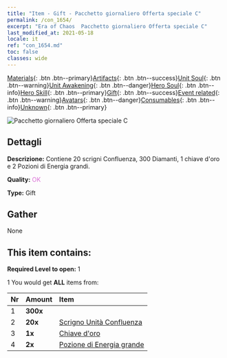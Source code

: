 ```yaml
---
title: "Item - Gift - Pacchetto giornaliero Offerta speciale C"
permalink: /con_1654/
excerpt: "Era of Chaos  Pacchetto giornaliero Offerta speciale C"
last_modified_at: 2021-05-18
locale: it
ref: "con_1654.md"
toc: false
classes: wide
---
```

 [Materials](/ItemsIT/){: .btn .btn--primary}[Artifacts](/ItemsIT/Artifacts/){: .btn .btn--success}[Unit Soul](/ItemsIT/UnitSoul/){: .btn .btn--warning}[Unit Awakening](/ItemsIT/UnitAwakening/){: .btn .btn--danger}[Hero Soul](/ItemsIT/HeroSoul/){: .btn .btn--info}[Hero Skill](/ItemsIT/HeroSkill/){: .btn .btn--primary}[Gift](/ItemsIT/Gift/){: .btn .btn--success}[Event related](/ItemsIT/Events/){: .btn .btn--warning}[Avatars](/ItemsIT/Avatars/){: .btn .btn--danger}[Consumables](/ItemsIT/Consumables/){: .btn .btn--info}[Unknown](/ItemsIT/Unknown/){: .btn .btn--primary}

 ![Pacchetto giornaliero Offerta speciale C](/images/t/i_907221.png)

## Dettagli
 **Descrizione:** Contiene 20 scrigni Confluenza, 300 Diamanti, 1 chiave d'oro e 2 Pozioni di Energia grandi.

 **Quality:** <span style="color: #DA70D6">OK</span>

 **Type:** Gift

## Gather

  None

## This item contains:

 **Required Level to open:** 1

 1 You would get **ALL** items  from:

  | Nr | Amount |     Item    |
  |:---|:-------|:------------|
  | 1 |  **300x** | <i class="fas fa-gem"/> |  | 
  | 2 |  **20x** | [Scrigno Unità Confluenza](/ItemsIT/con_1275/) |  | 
  | 3 |  **1x** | [Chiave d'oro](/ItemsIT/con_783/) |  | 
  | 4 |  **2x** | [Pozione di Energia grande](/ItemsIT/con_706/) |  | 
